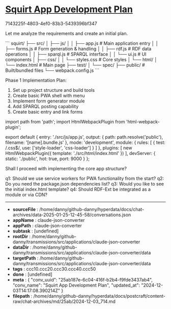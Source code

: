 # [Squirt App Development Plan](https://claude.ai/chat/25ab187e-6c04-416f-b2b4-f9fde3437ab4)

7143225f-4803-4ef0-83b3-5439396bf347

 Let me analyze the requirements and create an initial plan.



<antArtifact identifier="initial-structure" type="text/markdown" title="Project Structure">
```
squirt/
├── src/
│   ├── js/
│   │   ├── app.js        # Main application entry
│   │   ├── forms.js      # Form generation & handling 
│   │   ├── rdf.js        # RDF data operations
│   │   ├── sparql.js     # SPARQL interface
│   │   └── ui.js         # UI components
│   ├── css/
│   │   └── styles.css    # Core styles
│   └── html/
│       └── index.html    # Main page
├── test/
│   └── spec/
├── public/              # Built/bundled files
└── webpack.config.js
```
</antArtifact>

Phase 1 Implementation Plan:

1. Set up project structure and build tools
2. Create basic PWA shell with menu
3. Implement form generator module
4. Add SPARQL posting capability
5. Create basic entry and link forms



<antArtifact identifier="webpack-config" type="application/vnd.ant.code" language="javascript" title="webpack.config.js">
import path from 'path';
import HtmlWebpackPlugin from 'html-webpack-plugin';

export default {
  entry: './src/js/app.js',
  output: {
    path: path.resolve('public'),
    filename: '[name].bundle.js'
  },
  mode: 'development',
  module: {
    rules: [
      {
        test: /\.css$/,
        use: ['style-loader', 'css-loader']
      }
    ]
  },
  plugins: [
    new HtmlWebpackPlugin({
      template: './src/html/index.html'
    })
  ],
  devServer: {
    static: './public',
    hot: true,
    port: 9000
  }
};
</antArtifact>

Shall I proceed with implementing the core app structure?

q1: Should we use service workers for PWA functionality from the start?
q2: Do you need the package.json dependencies list?
q3: Would you like to see the initial index.html template?
q4: Should RDF-Ext be integrated as a module or via CDN?

---

* **sourceFile** : /home/danny/github-danny/hyperdata/docs/chat-archives/data-2025-01-25-12-45-58/conversations.json
* **appName** : claude-json-converter
* **appPath** : claude-json-converter
* **subtask** : [undefined]
* **rootDir** : /home/danny/github-danny/transmissions/src/applications/claude-json-converter
* **dataDir** : /home/danny/github-danny/transmissions/src/applications/claude-json-converter/data
* **targetPath** : /home/danny/github-danny/transmissions/src/applications/claude-json-converter/data
* **tags** : ccc10.ccc20.ccc30.ccc40.ccc50
* **done** : [undefined]
* **meta** : {
  "conv_uuid": "25ab187e-6c04-416f-b2b4-f9fde3437ab4",
  "conv_name": "Squirt App Development Plan",
  "updated_at": "2024-12-03T14:17:08.390214Z"
}
* **filepath** : /home/danny/github-danny/hyperdata/docs/postcraft/content-raw/chat-archives/md/25ab/2024-12-03_714.md